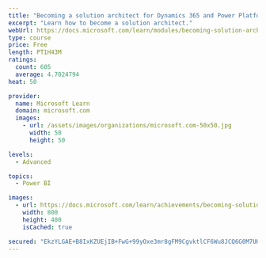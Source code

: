 ```yaml
---
title: "Becoming a solution architect for Dynamics 365 and Power Platform"
excerpt: "Learn how to become a solution architect."
webUrl: https://docs.microsoft.com/learn/modules/becoming-solution-architect/
type: course
price: Free
length: PT1H43M
ratings:
  count: 605
  average: 4.7024794
heat: 50

provider:
  name: Microsoft Learn
  domain: microsoft.com
  images:
    - url: /assets/images/organizations/microsoft.com-50x50.jpg
      width: 50
      height: 50

levels:
  - Advanced

topics:
  - Power BI

images:
  - url: https://docs.microsoft.com/learn/achievements/becoming-solution-architect-social.png
    width: 800
    height: 400
    isCached: true

secured: "EkzYLGAE+B8IxKZUEjIB+FwG+99yOxe3mr8gFM9CgvktlCF6Wu8JCQ6G0M7UHjiWA3+kTggDhmYep4i7ukX3ARJUxkWQyvWAb4XCxXRwcK7tPU7+F6SRTX+AbzHm3rf1DNbxBdNh7wm3tu69zQgNmnCD3Nj7zr3Y0FfVuSF+JyTAfbvGYBqWoatqfKe/GfvV90vxyOIT4hKymD6baU8e0iNos8qJz+ligFw8T16pIbw159bb49m5Hu0g2kSzD/W9At7XQxr1X4V9HHY7zceW79z4HkTIgu7uc3OfT3Z4YIrd+BaI//YUQJk82q8XudwDeeKq9hoKQh7ufGLp/GWB7qJI+6vvwbwA4Yz9Q4tpkcYcEM35auLn6JZ6sR1oJlbTHbr72OqlLau3nAEolO6BrcJp4H6UeN9VBkJ6y4CoqPo=;I1ZlctyVhhkxFbkporct6Q=="
---
```


